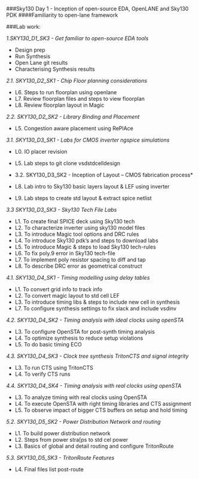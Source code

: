 ###Sky130 Day 1 - Inception of open-source EDA, OpenLANE and Sky130 PDK
####Familiarity to open-lane framework

###Lab work:

*1.SKY130_D1_SK3 - Get familiar to open-source EDA tools*

* Design prep
* Run Synthesis
* Open Lane git results
* Characterising Synthesis results


*2.1. SKY130_D2_SK1 - Chip Floor planning considerations*

* L6. Steps to run floorplan using openlane
* L7. Review floorplan files and steps to view floorplan
* L8. Review floorplan layout in Magic

*2.2. SKY130_D2_SK2 - Library Binding and Placement*

* L5. Congestion aware placement using RePlAce


*3.1. SKY130_D3_SK1 - Labs for CMOS inverter ngspice simulations*

* L0. IO placer revision
* L5. Lab steps to git clone vsdstdcelldesign

* 3.2. SKY130_D3_SK2 - Inception of Layout – CMOS fabrication process*
* L8. Lab intro to Sky130 basic layers layout & LEF using inverter
* L9. Lab steps to create std layout & extract spice netlist

*3.3 SKY130_D3_SK3 - Sky130 Tech File Labs*
* L1. To create final SPICE deck using Sky130 tech
* L2. To characterize inverter using sky130 model files
* L3. To introduce Magic tool options and DRC rules
* L4. To introduce Sky130 pdk’s and steps to download labs
* L5. To introduce Magic & steps to load Sky130 tech-rules
* L6. To fix poly.9 error in Sky130 tech-file
* L7. To implement poly resistor spacing to diff and tap
* L8. To describe DRC error as geometrical construct

*4.1. SKY130_D4_SK1 - Timing modelling using delay tables*
* L1. To convert grid info to track info
* L2. To convert magic layout to std cell LEF
* L3. To introduce timing libs & steps to include new cell in synthesis
* L7. To configure synthesis settings to fix slack and include vsdinv

*4.2. SKY130_D4_SK2 - Timing analysis with ideal clocks using openSTA*
* L3. To configure OpenSTA for post-synth timing analysis
* L4. To optimize synthesis to reduce setup violations
* L5. To do basic timing ECO

*4.3. SKY130_D4_SK3 - Clock tree synthesis TritonCTS and signal integrity*
* L3. To run CTS using TritonCTS
* L4. To verify CTS runs

*4.4. SKY130_D4_SK4 - Timing analysis with real clocks using openSTA*
* L3. To analyze timing with real clocks using OpenSTA
* L4. To execute OpenSTA with right timing libraries and CTS assignment
* L5. To observe impact of bigger CTS buffers on setup and hold timing

*5.2. SKY130_D5_SK2 - Power Distribution Network and routing*
* L1. To build power distribution network
* L2. Steps from power stra[ps to std cel power
* L3. Basics of global and detail routing and configure TritonRoute

*5.3. SKY130_D5_SK3 - TritonRoute Features*
* L4. Final files list post-route
